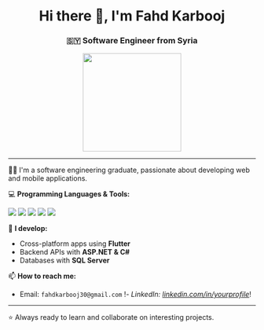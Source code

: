 <h1 align="center">Hi there 👋, I'm Fahd Karbooj</h1>
<h3 align="center">🇸🇾 Software Engineer from Syria</h3>

<p align="center">
  <img src="https://media.giphy.com/media/qgQUggAC3Pfv687qPC/giphy.gif" width="200" />
</p>

---

🧑‍💻 I'm a software engineering graduate, passionate about developing web and mobile applications.

💻 **Programming Languages & Tools:**
<p align="left">
  <img src="https://img.shields.io/badge/ASP.NET-512BD4?style=flat&logo=.net&logoColor=white" />
  <img src="https://img.shields.io/badge/C%23-239120?style=flat&logo=c-sharp&logoColor=white" />
  <img src="https://img.shields.io/badge/Flutter-02569B?style=flat&logo=flutter&logoColor=white" />
  <img src="https://img.shields.io/badge/Dart-0175C2?style=flat&logo=dart&logoColor=white" />
  <img src="https://img.shields.io/badge/SQL%20Server-CC2927?style=flat&logo=microsoftsqlserver&logoColor=white" />
</p>

📱 **I develop:**
- Cross-platform apps using **Flutter**
- Backend APIs with **ASP.NET & C#**
- Databases with **SQL Server**

📫 **How to reach me:**
- Email: `fahdkarbooj30@gmail.com`
!*- LinkedIn: [linkedin.com/in/yourprofile](https://www.linkedin.com)*!


---

⭐ Always ready to learn and collaborate on interesting projects.
